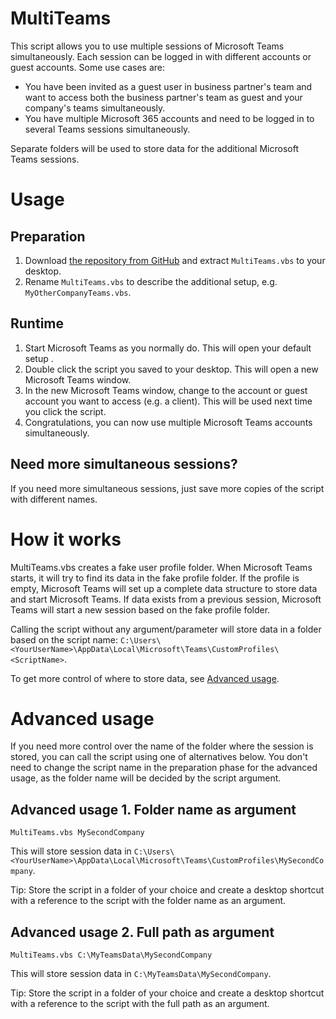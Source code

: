 # MultiTeams
This script allows you to use multiple sessions of Microsoft Teams simultaneously. Each session can be logged in with different accounts or guest accounts. Some use cases are:
* You have been invited as a guest user in business partner's team and want to access both the business partner's team as guest and your company's teams simultaneously.
* You have multiple Microsoft 365 accounts and need to be logged in to several Teams sessions simultaneously.

Separate folders will be used to store data for the additional Microsoft Teams sessions.

# Usage
## Preparation
1. Download [the repository from GitHub](https://github.com/jonasroslund/multiteams/archive/refs/heads/main.zip) and extract `MultiTeams.vbs` to your desktop.
2. Rename `MultiTeams.vbs` to describe the additional setup, e.g. `MyOtherCompanyTeams.vbs`.

## Runtime
1. Start Microsoft Teams as you normally do. This will open your default setup .
2. Double click the script you saved to your desktop. This will open a new Microsoft Teams window.
3. In the new Microsoft Teams window, change to the account or guest account you want to access (e.g. a client). This will be used next time you click the script.
4. Congratulations, you can now use multiple Microsoft Teams accounts simultaneously.

## Need more simultaneous sessions?
If you need more simultaneous sessions, just save more copies of the script with different names.

# How it works
MultiTeams.vbs creates a fake user profile folder. When Microsoft Teams starts, it will try to find its data in the fake profile folder. If the profile is empty, Microsoft Teams will set up a complete data structure to store data and start Microsoft Teams. If data exists from a previous session, Microsoft Teams will start a new session based on the fake profile folder.

Calling the script without any argument/parameter will store data in a folder based on the script name:
`C:\Users\<YourUserName>\AppData\Local\Microsoft\Teams\CustomProfiles\<ScriptName>`.

To get more control of where to store data, see [Advanced usage](#advanced-usage).

# Advanced usage
If you need more control over the name of the folder where the session is stored, you can call the script using one of alternatives below. You don't need to change the script name in the preparation phase for the advanced usage, as the folder name will be decided by the script argument.

## Advanced usage 1. Folder name as argument

```
MultiTeams.vbs MySecondCompany
```
This will store session data in `C:\Users\<YourUserName>\AppData\Local\Microsoft\Teams\CustomProfiles\MySecondCompany`.

Tip: Store the script in a folder of your choice and create a desktop shortcut with a reference to the script with the folder name as an argument.

## Advanced usage 2. Full path as argument
```
MultiTeams.vbs C:\MyTeamsData\MySecondCompany
```
This will store session data in `C:\MyTeamsData\MySecondCompany`.

Tip: Store the script in a folder of your choice and create a desktop shortcut with a reference to the script with the full path as an argument.

